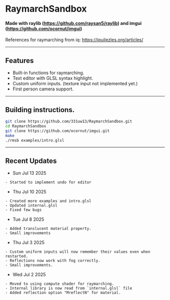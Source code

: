 # RaymarchSandbox

#### Made with raylib (https://github.com/raysan5/raylib)  and imgui (https://github.com/ocornut/imgui)

 References for raymarching from iq: https://iquilezles.org/articles/
 
-----------------------------------

## Features
* Built-in functions for raymarching.
* Text editor with GLSL syntax highlight.
* Custom uniform inputs.  (texture input not implemented yet.)
* First person camera support.
-----------------------------------




## Building instructions.

```bash
git clone https://github.com/331uw13/RaymarchSandbox.git
cd RaymarchSandbox
git clone https://github.com/ocornut/imgui.git
make
./rmsb examples/intro.glsl
```

-----------------------------------



## Recent Updates

* Sun Jul 13 2025
```
- Started to implement undo for editor
```

* Thu Jul 10 2025
```
- Created more examples and intro.glsl
- Updated internal.glsl
- Fixed few bugs
```

* Tue Jul 8 2025
```
- Added translucent material property.
- Small improvements
```

* Thu Jul 3 2025
```
- Custom uniform inputs will now remember their values even when restarted.
- Reflections now work with fog correctly.
- Small improvements.
```

* Wed Jul 2 2025
```
- Moved to using compute shader for raymarching.
- Internal library is now read from `internal.glsl` file
- Added reflection option "MreflectN" for material.
```



